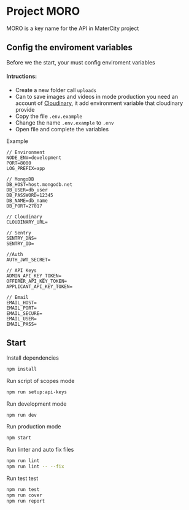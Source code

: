 # Project MORO

MORO is a key name for the API in MaterCity project

## Config the enviroment variables
Before we the start, your must config enviroment variables

#### Intructions:
- Create a new folder call `uploads`
- Can to save images and videos in mode production you need an account of [Cloudinary](https://cloudinary.com/), it add environment variable that cloudinary provide
- Copy the file `.env.example`
- Change the name `.env.example` to `.env`
- Open file and complete the variables

Example
```
// Environment
NODE_ENV=development
PORT=8080
LOG_PREFIX=app

// MongoDB
DB_HOST=host.mongodb.net
DB_USER=db_user
DB_PASSWORD=12345
DB_NAME=db_name
DB_PORT=27017

// Cloudinary
CLOUDINARY_URL=

// Sentry
SENTRY_DNS=
SENTRY_ID=

//Auth
AUTH_JWT_SECRET=

// API Keys
ADMIN_API_KEY_TOKEN=
OFFERER_API_KEY_TOKEN=
APPLICANT_API_KEY_TOKEN=

// Email
EMAIL_HOST=
EMAIL_PORT=
EMAIL_SECURE=
EMAIL_USER=
EMAIL_PASS=
```

## Start
Install dependencies
```bash
npm install
```

Run script of scopes mode
```bash
npm run setup:api-keys
```

Run development mode
```bash
npm run dev
```

Run production mode
```bash
npm start
```

Run linter and auto fix files
```bash
npm run lint
npm run lint -- --fix
```

Run test test
```bash
npm run test
npm run cover
npm run report
```
